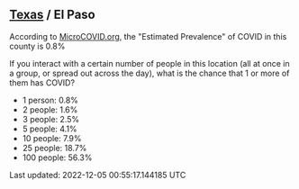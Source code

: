 
## [Texas](/united-states/texas) / El Paso

According to [MicroCOVID.org](http://microcovid.org),
the "Estimated Prevalence" of COVID in this county is 0.8%

If you interact with a certain number of people in this location
(all at once in a group, or spread out across the day), what is the chance that
1 or more of them has COVID?

- 1 person: 0.8%
- 2 people: 1.6%
- 3 people: 2.5%
- 5 people: 4.1%
- 10 people: 7.9%
- 25 people: 18.7%
- 100 people: 56.3%

Last updated: 2022-12-05 00:55:17.144185 UTC
